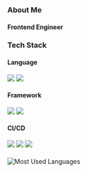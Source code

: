 <div>
  <!-- Body -->

  ### About Me
  #### Frontend Engineer

  ### Tech Stack

  #### Language
  <!-- TypeScript -->
  <img src="https://img.shields.io/badge/TypeScript-3178C6?style=flat-square&logo=TypeScript&logoColor=white"/>
  <!-- JavaScript -->
  <img src="https://img.shields.io/badge/JavaScript-F7DF1E?style=flat-square&logo=JavaScript&logoColor=white"/>

  #### Framework
  <!-- React -->
  <img src="https://img.shields.io/badge/React-61DAFB?style=flat-square&logo=React&logoColor=black"/>
  <!-- Next.js -->
  <img src="https://img.shields.io/badge/Next.js-000000?style=flat-square&logo=nextdotjs&logoColor=white"/>

  #### CI/CD
  <!-- GitHub Actions -->
  <img src="https://img.shields.io/badge/GitHub%20Actions-2088FF?style=flat-square&logo=githubactions&logoColor=white"/>
  <!-- Docker -->
  <img src="https://img.shields.io/badge/Docker-2496ED?style=flat-square&logo=docker&logoColor=white"/>
  <!-- Jenkins -->
  <img src="https://img.shields.io/badge/Jenkins-D24939?style=flat-square&logo=jenkins&logoColor=white"/>

  #### 
  ![Most Used Languages](https://github-readme-stats.vercel.app/api/top-langs/?username=hahmee)

</div>
